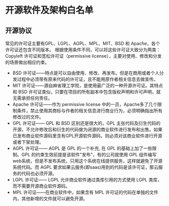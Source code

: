 # 开源软件及架构白名单
## 开源协议
常见的许可证主要有GPL、LGPL、AGPL、MPL、MIT、BSD 和 Apache，各个许可证还包含不同版本。
根据使用条件不同，可以将这些许可证大致分为两类：Copyleft 许可证和宽松许可证（permissive license），主要对使用、修改和分发的场景做出相应约束。

+ BSD 许可证——特点是可以自由使用、修改、再发布。但是在商用或者个人分发过程中必须带有原来代码的许可证，且不能用原作者相关信息去做宣传。
+ MIT 许可证——源自麻省理工学院，是使用最广泛的一种开源许可证。其特点和 BSD 许可证类似，只要在项目的所有副本中包含版权声明和许可声明，就无需承担任何责任。
+ Apache 许可证——作为 permissive license 中的一员，Apache多了几个限制条件，禁止使用其商标与作者的相关信息进行商业行为，必须明确指出所有修改过的文件。
+ GPL 许可证—— GPL 和 BSD 区别还是很大的，GPL 主张代码及衍生代码的开源，不允许修改后和衍生的代码做为闭源的商业软件进行发布和出售。如果已发布商业软件源码里含有GPL开源软件源码，则必须对该商业软件进行开源或者下架处理。
+ AGPL 许可证—— AGPL 是 GPL 的一个补充, 在 GPL 的基础上加了一些限制。GPL 的约束生效前提是该软件"发布"，有的公司就使用 GPL 组件编写web系统，但是不发布系统，只用这个系统在线提供服务，这样就避免了开源系统代码。而 AGPL 要求如果云服务(即saas)用到的代码是该许可证，那云服务的代码也必须开源。
+ LGPL 许可证—— LGPL 允许商业软件通过类库引用的方式使用 LGPL 类库，而不需要开源商业软件源码。
+ MPL 许可证——在商业软件中，如果含有 MPL 许可证的代码在单独的文件内，其他新增的文件就可以避免开源。
